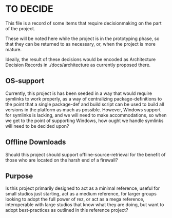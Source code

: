 
# TO DECIDE

This file is a record of some items that require decisionmaking on the part of the project.

These will be noted here while the project is in the prototyping phase, so that they can be returned to as necessary, or, when the project is more mature.

Ideally, the result of these decisions would be encoded as Architecture Decision Records in ./docs/architecture as currently proposed there.

## OS-support

Currently, this project is has been seeded in a way that would require symlinks to work properly, as a way of centralizing package-definitions to the point that a single package-def and build script can be used to build all versions in the platform as much as possible. However, Windows support for symlinks is lacking, and we will need to make accommodations, so when we get to the point of supporting Windows, how ought we handle symlinks will need to be decided upon?

## Offline Downloads

Should this project should support offline-source-retrieval for the benefit of those who are located on the harsh end of a firewall?

## Purpose

Is this project primarily designed to act as a minimal reference, useful for small studios just starting, act as a medium reference, for larger groups looking to adopt the full power of rez, or act as a mega reference, interoperable with large studios that know what they are doing, but want to adopt best-practices as outlined in this reference project?


